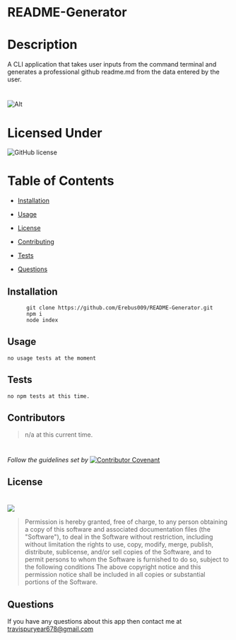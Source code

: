 # README-Generator
   
  
  # Description
  A CLI application that takes user inputs from the command terminal and generates a professional github readme.md from the data entered by the user.
  #
   ![Alt](https://media3.giphy.com/media/ahDrWT6dIcwTdZuvYV/giphy.gif?cid=790b76116db85e5460dca98fb945e334d23a4e22f245450e&rid=giphy.gif&ct=g)
  # Licensed Under
  ![GitHub license](https://img.shields.io/badge/License-MIT-black.svg)
  # Table of Contents
  * [Installation](#Installation)

  * [Usage](#Usage)

  * [License](#License)

  * [Contributing](#Contributing)
  


  * [Tests](#Tests)

  * [Questions](#Questions)

  ## Installation
  
          git clone https://github.com/Erebus009/README-Generator.git 
          npm i
          node index
  ## Usage
  <code>no usage tests at the moment</code>
  
  ## Tests
  <code>no npm tests at this time.</code>
  
  
  
  
  
  ## Contributors
  >n/a at this current time.
  #
  *Follow the guidelines set by*    [![Contributor Covenant](https://img.shields.io/badge/Contributor%20Covenant-2.1-4baaaa.svg)](https://www.contributor-covenant.org/)
  ## License
  #
  [<img src="https://img.shields.io/badge/link-MIT-black.svg">](https://opensource.org/licenses/MIT)
  <br>
  >Permission is hereby granted, free of charge, to any person obtaining a copy of this software and associated documentation files (the "Software"), to deal in the Software without restriction, including without limitation the rights to use, copy, modify, merge, publish, distribute, sublicense, and/or sell copies of the Software, and to permit persons to whom the Software is furnished to do so, subject to the following conditions The above copyright notice and this permission notice shall be included in all copies or substantial portions of the Software.
  
  ## Questions
  If you have any questions about this app then contact me at travispuryear678@gmail.com



